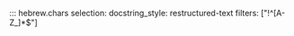 ::: hebrew.chars
    selection:
      docstring_style: restructured-text 
      filters: ["!^[A-Z_]*$"]
